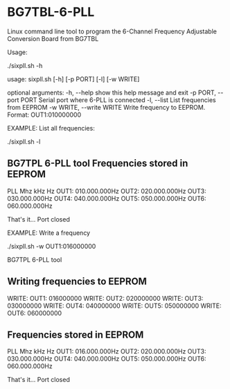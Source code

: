 # BG7TBL-6-PLL
Linux command line tool to program the 6-Channel Frequency Adjustable Conversion Board from BG7TBL

Usage:

./sixpll.sh -h

usage: sixpll.sh [-h] [-p PORT] [-l] [-w WRITE]

optional arguments:
  -h, --help            show this help message and exit
  -p PORT, --port PORT  Serial port where 6-PLL is connected
  -l, --list            List frequencies from EEPROM
  -w WRITE, --write WRITE
                        Write frequency to EEPROM. Format: OUT1:010000000


EXAMPLE: List all frequencies:

./sixpll.sh -l

BG7TPL 6-PLL tool
Frequencies stored in EEPROM
----------------------------
PLL   Mhz kHz Hz
OUT1: 010.000.000Hz
OUT2: 020.000.000Hz
OUT3: 030.000.000Hz
OUT4: 040.000.000Hz
OUT5: 050.000.000Hz
OUT6: 060.000.000Hz

That's it...
Port closed

EXAMPLE: Write a frequency

./sixpll.sh -w OUT1:016000000

BG7TPL 6-PLL tool

Writing frequencies to EEPROM
-----------------------------
WRITE: OUT1: 016000000
WRITE: OUT2: 020000000
WRITE: OUT3: 030000000
WRITE: OUT4: 040000000
WRITE: OUT5: 050000000
WRITE: OUT6: 060000000

Frequencies stored in EEPROM
----------------------------
PLL   Mhz kHz Hz
OUT1: 016.000.000Hz
OUT2: 020.000.000Hz
OUT3: 030.000.000Hz
OUT4: 040.000.000Hz
OUT5: 050.000.000Hz
OUT6: 060.000.000Hz

That's it...
Port closed

